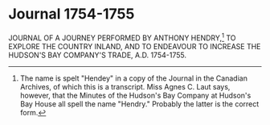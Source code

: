 # Journal 1754-1755

JOURNAL OF A JOURNEY PERFORMED BY ANTHONY HENDRY,[^title-1] TO EXPLORE THE COUNTRY INLAND, AND TO ENDEAVOUR TO INCREASE THE HUDSON'S BAY COMPANY'S TRADE, A.D. 1754-1755.

[^title-1]: The name is spelt "Hendey" in a copy of the Journal in the Canadian Archives, of which this is a transcript. Miss Agnes C. Laut says, however, that the Minutes of the Hudson's Bay Company at Hudson's Bay House all spell the name "Hendry." Probably the latter is the correct form.
